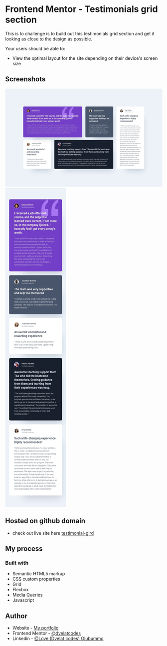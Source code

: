 # Frontend Mentor - Testimonials grid section

This is to challenge is to build out this testimonials grid section and get it looking as close to the design as possible.

Your users should be able to:

- View the optimal layout for the site depending on their device's screen size

## Screenshots

![alt text](design/desktop-design.jpg)
![alt text](design/mobile-design.jpg)

## Hosted on github domain

- check out live site here [testimonial-gird](https://dvelatcodes.github.io/testimonial-grid/)

## My process

### Built with

- Semantic HTML5 markup
- CSS custom properties
- Grid
- Flexbox
- Media Queries
- Javascript

## Author

- Website - [My portfolio](https://dvelat-portfolio.vercel.app/)
- Frontend Mentor - [@dvelatcodes](https://www.frontendmentor.io/profile/dvelatcodes)
- Linkedin - [@Love (Dvelat codes) Olubummo](https://www.linkedin.com/in/love-olubummo-dvelat/)